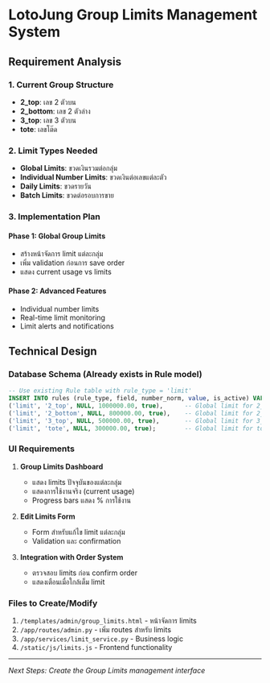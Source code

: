 # LotoJung Group Limits Management System

## Requirement Analysis

### 1. Current Group Structure
- **2_top**: เลข 2 ตัวบน
- **2_bottom**: เลข 2 ตัวล่าง  
- **3_top**: เลข 3 ตัวบน
- **tote**: เลขโต๊ด

### 2. Limit Types Needed
- **Global Limits**: ขวดเงินรวมต่อกลุ่ม
- **Individual Number Limits**: ขวดเงินต่อเลขแต่ละตัว
- **Daily Limits**: ขวดรายวัน
- **Batch Limits**: ขวดต่อรอบการขาย

### 3. Implementation Plan

#### Phase 1: Global Group Limits
- สร้างหน้าจัดการ limit แต่ละกลุ่ม
- เพิ่ม validation ก่อนการ save order
- แสดง current usage vs limits

#### Phase 2: Advanced Features  
- Individual number limits
- Real-time limit monitoring
- Limit alerts and notifications

## Technical Design

### Database Schema (Already exists in Rule model)
```sql
-- Use existing Rule table with rule_type = 'limit'
INSERT INTO rules (rule_type, field, number_norm, value, is_active) VALUES
('limit', '2_top', NULL, 1000000.00, true),      -- Global limit for 2_top
('limit', '2_bottom', NULL, 800000.00, true),    -- Global limit for 2_bottom  
('limit', '3_top', NULL, 500000.00, true),       -- Global limit for 3_top
('limit', 'tote', NULL, 300000.00, true);        -- Global limit for tote
```

### UI Requirements
1. **Group Limits Dashboard**
   - แสดง limits ปัจจุบันของแต่ละกลุ่ม
   - แสดงการใช้งานจริง (current usage)
   - Progress bars แสดง % การใช้งาน

2. **Edit Limits Form**
   - Form สำหรับแก้ไข limit แต่ละกลุ่ม
   - Validation และ confirmation

3. **Integration with Order System**
   - ตรวจสอบ limits ก่อน confirm order
   - แสดงเตือนเมื่อใกล้เต็ม limit

### Files to Create/Modify
1. `/templates/admin/group_limits.html` - หน้าจัดการ limits
2. `/app/routes/admin.py` - เพิ่ม routes สำหรับ limits
3. `/app/services/limit_service.py` - Business logic
4. `/static/js/limits.js` - Frontend functionality

---
*Next Steps: Create the Group Limits management interface*
